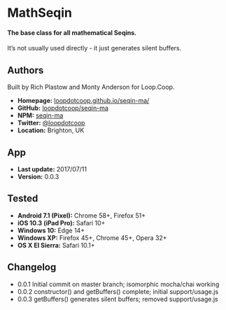 # MathSeqin

#### The base class for all mathematical Seqins.

It’s not usually used directly - it just generates silent buffers.


Authors
-------
Built by Rich Plastow and Monty Anderson for Loop.Coop.

+ __Homepage:__     [loopdotcoop.github.io/seqin-ma/](https://loopdotcoop.github.io/seqin-ma/)
+ __GitHub:__       [loopdotcoop/seqin-ma](https://github.com/loopdotcoop/seqin-ma)
+ __NPM:__          [seqin-ma](https://www.npmjs.com/package/seqin-ma)
+ __Twitter:__      [@loopdotcoop](https://twitter.com/loopdotcoop)
+ __Location:__     Brighton, UK


App
---
+ __Last update:__  2017/07/11
+ __Version:__      0.0.3


Tested
------
+ __Android 7.1 (Pixel):__  Chrome 58+, Firefox 51+
+ __iOS 10.3 (iPad Pro):__  Safari 10+
+ __Windows 10:__           Edge 14+
+ __Windows XP:__           Firefox 45+, Chrome 45+, Opera 32+
+ __OS X El Sierra:__       Safari 10.1+


Changelog
---------
+ 0.0.1       Initial commit on master branch; isomorphic mocha/chai working
+ 0.0.2       constructor() and getBuffers() complete; initial support/usage.js
+ 0.0.3       getBuffers() generates silent buffers; removed support/usage.js

